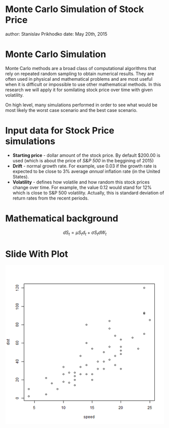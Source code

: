 Monte Carlo Simulation of Stock Price
========================================================
author: Stanislav Prikhodko
date: May 20th, 2015


Monte Carlo Simulation
========================================================

Monte Carlo methods are a broad class of computational algorithms that rely on repeated random sampling to obtain numerical results. They are often used in physical and mathematical problems and are most useful when it is difficult or impossible to use other mathematical methods. In this research we will apply it for somilating stock price over time with given volatility.

On high level, many simulations performed in order to see what would be most likely the worst case scenario and the best case  scenario.


Input data for Stock Price simulations
========================================================


- **Starting price** - dollar amount of the stock price. By default $200.00 is used (which is about the price of *S&P 500* in the beggining of 2015) 
- **Drift** - normal growth rate. For example, use 0.03 if the growth rate is expected to be close to 3% average *annual* inflation rate (in the United States).
- **Volatility** - defines how volatile and how random this stock prices change over time. For example, the value 0.12 would stand for 12% which is close to S&P 500 volatility. Actually, this is standard deviation of return rates from the recent periods.

  

Mathematical background
========================================================

$$
dS_{t} = \mu S_{t} d_{t} + \sigma S_{t} dW_{t}
$$

Slide With Plot
========================================================

![plot of chunk unnamed-chunk-1](pitch-figure/unnamed-chunk-1-1.png) 

